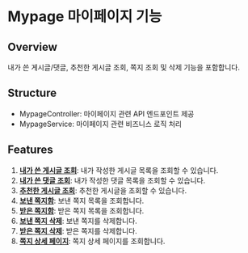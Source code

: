 # Mypage 마이페이지 기능

## Overview
내가 쓴 게시글/댓글, 추천한 게시글 조회, 쪽지 조회 및 삭제 기능을 포함합니다.

## Structure
- MypageController: 마이페이지 관련 API 엔드포인트 제공
- MypageService: 마이페이지 관련 비즈니스 로직 처리

## Features
1. <a href="https://github.com/LuckyVickys/woosan-back/blob/main/Readme.assets/member/">**내가 쓴 게시글 조회**</a>: 내가 작성한 게시글 목록을 조회할 수 있습니다.
2. <a href="https://github.com/LuckyVickys/woosan-back/blob/main/Readme.assets/member/">**내가 쓴 댓글 조회**</a>: 내가 작성한 댓글 목록을 조회할 수 있습니다.
3. <a href="https://github.com/LuckyVickys/woosan-back/blob/main/Readme.assets/member/">**추천한 게시글 조회**</a>: 추천한 게시글을 조회할 수 있습니다.
4. <a href="https://github.com/LuckyVickys/woosan-back/blob/main/Readme.assets/member/">**보낸 쪽지함**</a>: 보낸 쪽지 목록을 조회합니다.
5. <a href="https://github.com/LuckyVickys/woosan-back/blob/main/Readme.assets/member/">**받은 쪽지함**</a>: 받은 쪽지 목록을 조회합니다.
6. <a href="https://github.com/LuckyVickys/woosan-back/blob/main/Readme.assets/member/">**보낸 쪽지 삭제**</a>: 보낸 쪽지를 삭제합니다.
7. <a href="https://github.com/LuckyVickys/woosan-back/blob/main/Readme.assets/member/">**받은 쪽지 삭제**</a>: 받은 쪽지를 삭제합니다.
8. <a href="https://github.com/LuckyVickys/woosan-back/blob/main/Readme.assets/member/">**쪽지 상세 페이지**</a>: 쪽지 상세 페이지를 조회합니다.
